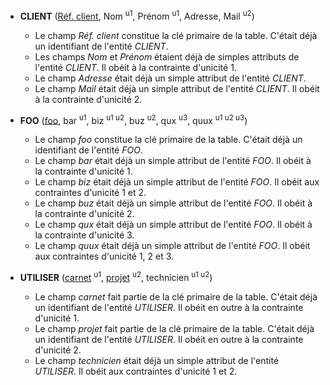 <!-- Generated by Mocodo 4.0.1 -->

- **CLIENT** (<ins>Réf. client</ins>, Nom <sup>u1</sup>, Prénom <sup>u1</sup>, Adresse, Mail <sup>u2</sup>)
  - Le champ _Réf. client_ constitue la clé primaire de la table. C'était déjà un identifiant de l'entité _CLIENT_.
  - Les champs _Nom_ et _Prénom_ étaient déjà de simples attributs de l'entité _CLIENT_. Il obéit à la contrainte d'unicité 1.
  - Le champ _Adresse_ était déjà un simple attribut de l'entité _CLIENT_.
  - Le champ _Mail_ était déjà un simple attribut de l'entité _CLIENT_. Il obéit à la contrainte d'unicité 2.

- **FOO** (<ins>foo</ins>, bar <sup>u1</sup>, biz <sup>u1 u2</sup>, buz <sup>u2</sup>, qux <sup>u3</sup>, quux <sup>u1 u2 u3</sup>)
  - Le champ _foo_ constitue la clé primaire de la table. C'était déjà un identifiant de l'entité _FOO_.
  - Le champ _bar_ était déjà un simple attribut de l'entité _FOO_. Il obéit à la contrainte d'unicité 1.
  - Le champ _biz_ était déjà un simple attribut de l'entité _FOO_. Il obéit aux contraintes d'unicité 1 et 2.
  - Le champ _buz_ était déjà un simple attribut de l'entité _FOO_. Il obéit à la contrainte d'unicité 2.
  - Le champ _qux_ était déjà un simple attribut de l'entité _FOO_. Il obéit à la contrainte d'unicité 3.
  - Le champ _quux_ était déjà un simple attribut de l'entité _FOO_. Il obéit aux contraintes d'unicité 1, 2 et 3.

- **UTILISER** (<ins>carnet</ins> <sup>u1</sup>, <ins>projet</ins> <sup>u2</sup>, technicien <sup>u1 u2</sup>)
  - Le champ _carnet_ fait partie de la clé primaire de la table. C'était déjà un identifiant de l'entité _UTILISER_. Il obéit en outre à la contrainte d'unicité 1.
  - Le champ _projet_ fait partie de la clé primaire de la table. C'était déjà un identifiant de l'entité _UTILISER_. Il obéit en outre à la contrainte d'unicité 2.
  - Le champ _technicien_ était déjà un simple attribut de l'entité _UTILISER_. Il obéit aux contraintes d'unicité 1 et 2.
